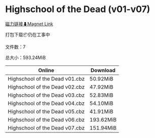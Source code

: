 # Highschool of the Dead (v01-v07)

[磁力链接⬇Magnet Link](magnet:?xt=urn:btih:f930b95c40fd378a7d17e17479775a25c5291f25&dn=Highschool%20of%20the%20Dead%20%28v01-v07%29)

打包下载📦仍在工事中

文件数：7

总大小：593.24MiB

Online | Download
--- | ---
Highschool of the Dead v01.cbz | 50.92MiB
Highschool of the Dead v02.cbz | 47.92MiB
Highschool of the Dead v03.cbz | 52.83MiB
Highschool of the Dead v04.cbz | 54.10MiB
Highschool of the Dead v05.cbz | 41.91MiB
Highschool of the Dead v06.cbz | 193.62MiB
Highschool of the Dead v07.cbz | 151.94MiB